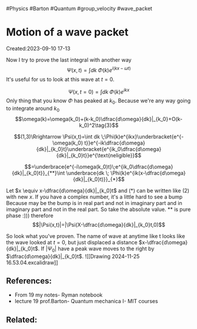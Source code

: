 
#Physics #Barton #Quantum #group_velocity #wave_packet
# Motion of a wave packet
Created:2023-09-10 17-13

Now I try to prove the last integral with another way
$$\Psi(x,t)=\int dk \;\Phi(k)e^{i(kx-\omega t)}\tag{1}$$
It's useful for us to look at this wave at $t=0$.

$$\Psi(x,t=0)=\int dk \;\Phi(k)e^{ikx}\tag{2}$$
Only thing that you know $\Phi$ has peaked at $k_0$. Because we're any way going to integrate around $k_0$
$$\omega(k)=\omega(k_0)+(k-k_0)\dfrac{d\omega}{dk}|_{k_0}+O(k-k_0)^2\tag{3}$$

$$(1,3)\Rrightarrow \Psi(x,t)=\int dk \;\Phi(k)e^{ikx}\underbracket{e^{-\omega(k_0) t}}e^{-ik\dfrac{d\omega}{dk}|_{k_0}t}\underbracket{e^{ik_0\dfrac{d\omega}{dk}|_{k_0}t}}e^{\text{neligible}}$$

$$=\underbrace{e^{-i\omega(k_0)t}\;e^{ik_0\dfrac{d\omega}{dk}|_{k_0}t}}_{**}\int \underbrace{dk \; \Phi(k)e^{ik(x-\dfrac{d\omega}{dk}|_{k_0}t)}}_{*}$$

Let $x \equiv x-\dfrac{d\omega}{dk}|_{k_0}t$ and $(*)$ can be written like $(2)$ with new $x$.
If you have a complex number, it's a little hard to see a bump Because may be the bump is in real part and not in imaginary part and in imaginary part and not in the real part. So take the absolute value.
$**$ is pure phase :))) therefore
$$|\Psi(x,t)|=|\Psi(X-\dfrac{d\omega}{dk}|_{k_0}t,0)$$

So look what you've proven.
The name of wave at anytime like t looks like the wave looked at $t=0$, but just displaced a distance $x-\dfrac{d\omega}{dk}|_{k_0}t$. If $|\Psi_{0}|$ have a peak wave moves to the right by $\dfrac{d\omega}{dk}|_{k_0}t$.
![[Drawing 2024-11-25 16.53.04.excalidraw]]

## References:
- From 19 my notes- Ryman notebook
- lecture 19 prof.Barton- Quantum mechanica I- MIT courses
## Related:
